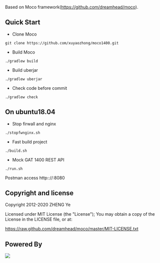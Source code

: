 
Based on Moco framework(https://github.com/dreamhead/moco).

## Quick Start

* Clone Moco

```shell
git clone https://github.com/xuyaozhong/moco1400.git
```
* Build Moco

```shell
./gradlew build
```
* Build uberjar

```shell
./gradlew uberjar
```
* Check code before commit

```shell
./gradlew check
```

## On ubuntu18.04

* Stop firwall and nginx

```shell
./stopfwnginx.sh
```

* Fast build project

```shell
./build.sh
```

* Mock GAT 1400 REST API

```shell
./run.sh
```

Postman access http:://<ip>:8080 


## Copyright and license
Copyright 2012-2020 ZHENG Ye

Licensed under MIT License (the "License"); You may obtain a copy of the License in the LICENSE file, or at:

https://raw.github.com/dreamhead/moco/master/MIT-LICENSE.txt

## Powered By

<img src="moco-doc/logo_intellij_idea.png?raw=true">
